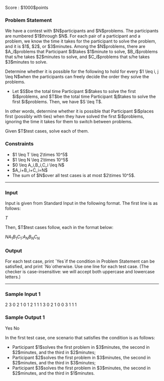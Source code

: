 
<div>

<span>

<span>

<p>
Score : $1000$points
</p>

<div>

<section>

### **Problem Statement**

<p>
We have a contest with $N$participants and $N$problems.
The participants are numbered $1$through $N$.
For each pair of a participant and a problem, we know the time it takes for the participant to solve the problem, and it is $1$, $2$, or $3$minutes.
Among the $N$problems, there are $A_i$problems that Participant $i$takes $1$minute to solve, $B_i$problems that s/he takes $2$minutes to solve, and $C_i$problems that s/he takes $3$minutes to solve.
</p>

<p>
Determine whether it is possible for the following to hold for every $1 \leq i, j \leq N$when the participants can freely decide the order they solve the problems.
</p>

<ul>

<li>
Let $S$be the total time Participant $i$takes to solve the first $i$problems, and $T$be the total time Participant $j$takes to solve the first $i$problems. Then, we have $S \leq T$.
</li>

</ul>

<p>
In other words, determine whether it is possible that Participant $i$places first (possibly with ties) when they have solved the first $i$problems, ignoring the time it takes for them to switch between problems.
</p>

<p>
Given $T$test cases, solve each of them.
</p>

</section>

</div>

<div>

<section>

### **Constraints**

<ul>

<li>
$1 \leq T \leq 2\times 10^5$
</li>

<li>
$1 \leq N \leq 2\times 10^5$
</li>

<li>
$0 \leq A_i,B_i,C_i \leq N$
</li>

<li>
$A_i+B_i+C_i=N$
</li>

<li>
The sum of $N$over all test cases is at most $2\times 10^5$.
</li>

</ul>

</section>

</div>

---

<div>

<div>

<section>

### **Input**

<p>
Input is given from Standard Input in the following format. The first line is as follows:
</p>

<div>

$T$
</div>

<p>
Then, $T$test cases follow, each in the format below:
</p>

<div>

$N$$A_1$$B_1$$C_1$$:$$A_N$$B_N$$C_N$
</div>

</section>

</div>

<div>

<section>

### **Output**

<p>
For each test case, print `Yes`if the condition in Problem Statement can be satisfied, and print `No`otherwise.
Use one line for each test case. (The checker is case-insensitive: we will accept both uppercase and lowercase letters.)
</p>

</section>

</div>

</div>

---

<div>

<section>

### **Sample Input 1**

<div>

2
3
0 2 1
0 1 2
1 1 1
3
0 2 1
0 0 3
1 1 1

</div>

</section>

</div>

<div>

<section>

### **Sample Output 1**

<div>

Yes
No

</div>

<p>
In the first test case, one scenario that satisfies the condition is as follows:
</p>

<ul>

<li>
Participant $1$solves the first problem in $3$minutes, the second in $2$minutes, and the third in $2$minutes;
</li>

<li>
Participant $2$solves the first problem in $3$minutes, the second in $2$minutes, and the third in $3$minutes;
</li>

<li>
Participant $3$solves the first problem in $3$minutes, the second in $2$minutes, and the third in $1$minutes.
</li>

</ul>

</section>

</div>

</span>

</span>

</div>
